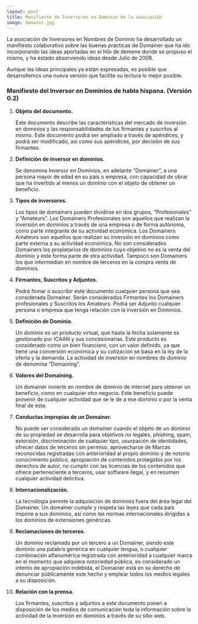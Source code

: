 ```yaml
---
layout: post
title: Manifiesto de Inversores en Dominio de la asociación
image: domains.jpg
---
```


La asociación de Inversores en Nombres de Dominio ha desarrollado un manifiesto colaborativo sobre las buenas prácticas de Domainer que ha ido incorporando las ideas aportadas en el hilo de demene donde se propuso el mismo, y ha estado absorviendo ideas desde Julio de 2008.

Aunque las ideas principales ya están expresadas, es posible que desarrollemos una nueva versión que facilite su lectura lo mejor posible.

### Manifiesto del Inversor en Dominios de habla hispana. (Versión 0.2)

1. **Objeto del documento.**
	
	Este documento describe las características del mercado de inversión en dominios y las responsabilidades de los firmantes y suscritos al mismo. Este documento podrá ser ampliado a través de apéndices, y podrá ser modificado, así como sus apéndices, por decisión de sus firmantes.

2. **Definición de inversor en dominios.**

	Se denomina Inversor en Dominios, en adelante “Domainer”, a una persona mayor de edad en su pais o empresa, con capacidad de obrar que ha invertido al menos un dominio con el objeto de obtener un beneficio.

3. **Tipos de inversores.**

	Los tipos de domainers pueden dividirse en dos grupos, “Profesionales” y “Amateurs”. Los Domainers Profesionales son aquellos que realizan la inversión en dominios a través de una empresa o de forma autónoma, como parte integrante de su actividad económica. Los Domainers Amateurs son aquellos que realizan su inversión en dominios como parte externa a su actividad económica. No son considerados Domainers los propietarios de dominios cuyo objetivo no es la venta del dominio y este forma parte de otra actividad. Tampoco son Domainers los que intermedian en nombre de terceros en la compra venta de dominios.

4. **Firmantes, Suscritos y Adjuntos.**

	Podrá firmar o suscribir este documento cualquier persona que sea considerada Domainer. Serán considerados Firmantes los Domainers profesionales y Suscritos los Amateurs. Podrá ser Adjunto cualquier persona o empresa que tenga relación con la inversión en Dominios.

5. **Definición de Dominio.**

	Un dominio es un producto virtual, que hasta la fecha solamente es gestionado por ICAAN y sus concesionarias. Este producto es considerado como un bien financiero, con un valor definido, ya que tiene una conversión económica y su cotización se basa en la ley de la oferta y la demanda. La actividad de inversión en nombres de dominio de denomina “Domaining”.

6. **Valores del Domaining.**

	Un domainer invierte en nombre de dominio de internet para obtener un beneficio, como en cualquier otro negocio. Este beneficio puede provenir de cualquier actividad que se le de a ese dominio o por la venta final de éste.

7. **Conductas impropias de un Domainer.**

	No puede ser considerado un domainer cuando el objeto de un dominio de su propiedad se desarrolla para objetivos no legales, phishing, spam, extorsión, discriminación de cualquier tipo, usurpación de identidades, ofrecer datos de terceros sin permiso, aprovecharse de Marcas reconocidas registradas con anterioridad al propio dominio y de notorio conocimiento público, apropiación de contenidos protegidos por los derechos de autor, no cumplir con las licencias de los contenidos que ofrece perteneciente a terceros, usar software ilegal, y en resumen cualquier actividad delictiva.

8. **Internacionalización.**

	La tecnología permite la adquisición de dominios fuera del área legal del Domainer. Un domainer cumple y respeta las leyes que cada país impone a sus dominios, así como las normas internacionales dirigidas a los dominios de extensiones genéricas.

9. **Reclamaciones de terceros.**

	Un dominio reclamado por un tercero a un Domainer, siendo este dominio una palabra genérica en cualquier lengua, o cualquier combinación alfanumérica registrada con anterioridad a cualquier marca en el momento que adquiera notoriedad pública, es considerado un intento de apropiación indebida, el Domainer está en su derecho de denunciar públicamente este hecho y emplear todos los medios legales a su disposición.

10. **Relación con la prensa.**

	Los firmantes, suscritos y adjuntos a este documento ponen a disposición de los medios de comunicación toda la información sobre la actividad de la inversión en dominios a través de su sitio web.